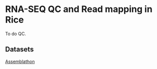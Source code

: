 # RNA-SEQ QC and Read mapping in Rice
<p align="justify">
To do QC.

## Datasets

[Assemblathon](https://github.com/KorfLab/Assemblathon)



